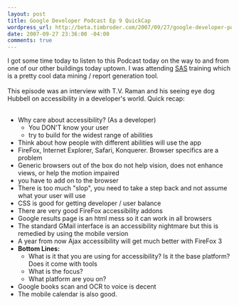 ```yaml
--- 
layout: post
title: Google Developer Podcast Ep 9 QuickCap
wordpress_url: http://beta.timbroder.com/2007/09/27/google-developer-podcast-ep-9-quickcap/
date: 2007-09-27 23:36:00 -04:00
comments: true
---
```

I got some time today to listen to this Podcast today on the way to and from one of our other buildings today uptown.  I was attending <a href="http://www.sas.com">SAS</a> training which is a pretty cool data mining / report generation tool.
<br /><br />
This episode was an interview with T.V. Raman and his seeing eye dog Hubbell on accessibility in a developer's world.  Quick recap:<br /><br />

<ul><li>Why care about accessibility? (As a developer)<br />
<ul><li>You DON'T know your user</li>
<li>try to build for the widest range of abilities</li></ul>
</li>
<li>Think about how people with different abilities will use the app</li>
<li>FireFox, Internet Explorer, Safari, Konquerer.  Browser specifics are a problem</li>
<li>Generic browsers out of the box do not help vision, does not enhance views, or help the motion impaired</li>
<li>you have to add on to the browser</li>
<li>There is too much "slop", you need to take a step back and not assume what your user will use</li>
<li>CSS is good for getting developer / user balance</li>
<li>There are very good FireFox accessibility addons</li>
<li>Google results page is an html mess so it can work in all browsers</li>
<li>The standard GMail interface is an accessibility nightmare but this is remedied by using the mobile version</li>
<li>A year from now Ajax accessibility will get much better with FireFox 3</li>
<li><b>Bottom Lines:</b>
<ul><li>What is it that you are using for accessibility? Is it the base platform? Does it come with tools</li>
<li>What is the focus?</li>
<li>What platform are you on?</li>
</ul></li>
<li>Google books scan and OCR to voice is decent</li>
<li>The mobile calendar is also good.</li> 
</ul>
